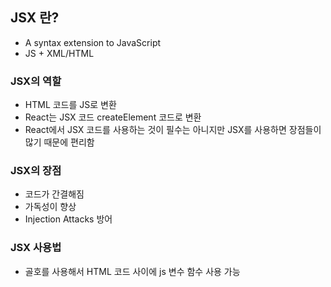 ## JSX 란?
- A syntax extension to JavaScript
- JS + XML/HTML
### JSX의 역할
- HTML 코드를 JS로 변환
- React는 JSX 코드 createElement 코드로 변환
- React에서 JSX 코드를 사용하는 것이 필수는 아니지만 JSX를 사용하면 장점들이 많기 때문에 편리함
### JSX의 장점
- 코드가 간결해짐
- 가독성이 향상
- Injection Attacks 방어
### JSX 사용법
- 골호를 사용해서 HTML 코드 사이에 js 변수 함수 사용 가능
